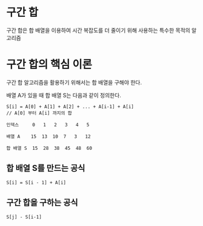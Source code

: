 구간 합
===

구간 합은 합 배열을 이용하여 시간 복잡도를 더 줄이기 위해 사용하는 특수한 목적의 알고리즘

# 구간 합의 핵심 이론

구간 합 알고리즘을 활용하기 위해서는 합 배열을 구해야 한다.

배열 A가 있을 때 합 배열 S는 다음과 같이 정의한다.

```
S[i] = A[0] + A[1] + A[2] + ... + A[i-1] + A[i]
// A[0] 부터 A[i] 까지의 합
```

```
인덱스     0   1   2   3   4   5

배열 A    15  13  10  7   3   12

합 배열 S  15  28  38  45  48  60
```


## 합 배열 S를 만드는 공식

```
S[i] = S[i - 1] + A[i]
```

## 구간 합을 구하는 공식

```
S[j] - S[i-1]
```

